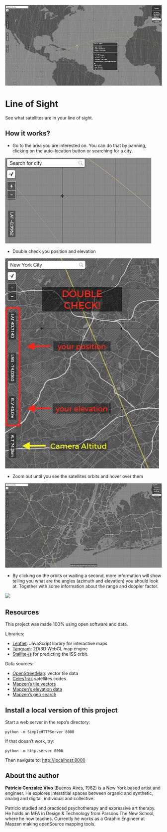 ![](imgs/img.png)

# Line of Sight

See what satellites are in your line of sight.

## How it works?

- Go to the area you are interested on. You can do that by panning, clicking on the auto-location button or searching for a city.

![](imgs/00-location.gif)

- Double check you position and elevation

![](imgs/01-check.png)

- Zoom out until you see the satellites orbits and hover over them

![](imgs/02-hover.gif)

 - By clicking on the orbits or waiting a second, more information will show telling you what are the angles (azimuth and elevation) you should look at. Together with some information about the range and doopler factor.

![](imgs/03-click.gif)

## Resources

This project was made 100% using open software and data.

Libraries:

* [Leaflet](http://leafletjs.com/): JavaScript library for interactive maps
* [Tangram](https://mapzen.com/projects/tangram): 2D/3D WebGL map engine
* [Stallite-js](https://github.com/shashwatak/satellite-js) for predicting the ISS orbit.

Data sources:
* [OpenStreetMap](http://www.openstreetmap.org/): vector tile data
* [CelesTrak](http://www.celestrak.com/NORAD/elements/master.asp) satellites codes
* [Mapzen’s tile vectors](https://mapzen.com/projects/vector-tiles)
* [Mapzen’s elevation data](https://mapzen.com/documentation/elevation/elevation-service/)
* [Mapzen’s geo search](https://mapzen.com/projects/search)

## Install a local version of this project

Start a web server in the repo’s directory:

    python -m SimpleHTTPServer 8000
    
If that doesn’t work, try:

    python -m http.server 8000
    
Then navigate to: [http://localhost:8000](http://localhost:8000)

## About the author

**Patricio Gonzalez Vivo** (Buenos Aires, 1982) is a New York based artist and engineer. He explores interstitial spaces between organic and synthetic, analog and digital, individual and collective.

Patricio studied and practiced psychotherapy and expressive art therapy. He holds an MFA in Design & Technology from Parsons The New School, where he now teaches. Currently he works as a Graphic Engineer at Mapzen making openSource mapping tools.